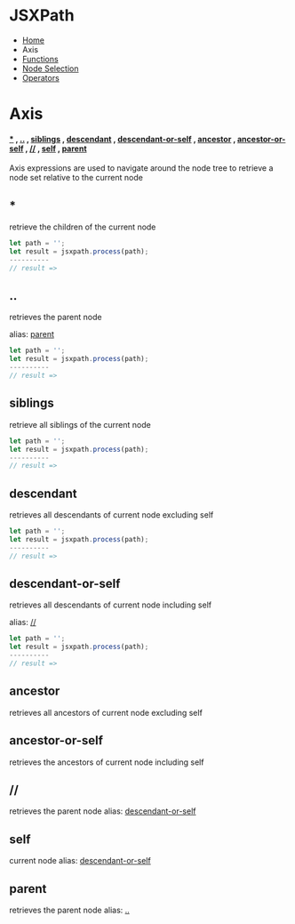 JSXPath 
=======
- [Home](../README.html)
- Axis
- [Functions](FUNCTIONS.html)
- [Node Selection](NODESELECTION.html)
- [Operators](OPERATORS.html)

# Axis
#### [*](#) , [..](#) , [siblings](#) , [descendant](#) , [descendant-or-self](#) , [ancestor](#) , [ancestor-or-self](#) , [//](#) , [self](#) , [parent](#)
Axis expressions are used to navigate around the node tree to retrieve a node set relative to the current node


## *
retrieve the children of the current node

```js
let path = '';
let result = jsxpath.process(path);
----------
// result => 
```


## ..
retrieves the parent node

alias: [parent](#)

```js
let path = '';
let result = jsxpath.process(path);
----------
// result => 
```


## siblings
retrieve all siblings of the current node

```js
let path = '';
let result = jsxpath.process(path);
----------
// result => 
```


## descendant
retrieves all descendants of current node excluding self

```js
let path = '';
let result = jsxpath.process(path);
----------
// result => 
```


## descendant-or-self
retrieves all descendants of current node including self

alias: [//](#)

```js
let path = '';
let result = jsxpath.process(path);
----------
// result => 
```


## ancestor
retrieves all ancestors of current node excluding self


## ancestor-or-self
retrieves the ancestors of current node including self


## //
retrieves the parent node
alias: [descendant-or-self](#)


## self
current node
alias: [descendant-or-self](#)


## parent
retrieves the parent node
alias: [..](#)
